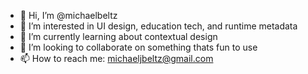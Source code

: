 - 👋 Hi, I’m @michaelbeltz
- 👀 I’m interested in UI design, education tech, and runtime metadata
- 🌱 I’m currently learning about contextual design
- 💞️ I’m looking to collaborate on something thats fun to use
- 📫 How to reach me: michaeljbeltz@gmail.com

<!---
michaelbeltz/michaelbeltz is a ✨ special ✨ repository because its `README.md` (this file) appears on your GitHub profile.
You can click the Preview link to take a look at your changes.
--->
